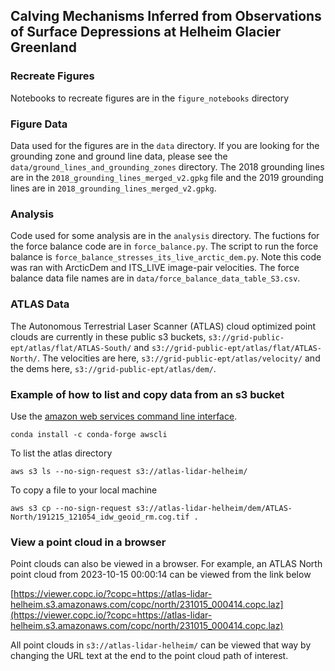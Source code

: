 ## Calving Mechanisms Inferred from Observations of Surface Depressions at Helheim Glacier Greenland

### Recreate Figures
Notebooks to recreate figures are in the `figure_notebooks` directory 

### Figure Data
Data used for the figures are in the `data` directory. If you are looking for the grounding zone and ground line data, please see the `data/ground_lines_and_grounding_zones` directory. The 2018 grounding lines are in the `2018_grounding_lines_merged_v2.gpkg` file and the 2019 grounding lines are in `2018_grounding_lines_merged_v2.gpkg`. 

### Analysis
Code used for some analysis are in the `analysis` directory. The fuctions for the force balance code are in `force_balance.py`. The script to run the force balance is `force_balance_stresses_its_live_arctic_dem.py`. Note this code was ran with ArcticDem and ITS_LIVE image-pair velocities. The force balance data file names are in `data/force_balance_data_table_S3.csv`. 

### ATLAS Data
The Autonomous Terrestrial Laser Scanner (ATLAS) cloud optimized point clouds are currently in these public s3 buckets, `s3://grid-public-ept/atlas/flat/ATLAS-South/` and `s3://grid-public-ept/atlas/flat/ATLAS-North/`. The velocities are here, `s3://grid-public-ept/atlas/velocity/` and the dems here, `s3://grid-public-ept/atlas/dem/`. 

### Example of how to list and copy data from an s3 bucket

Use the [amazon web services command line interface](https://aws.amazon.com/cli/). 

```
conda install -c conda-forge awscli
```

To list the atlas directory

```
aws s3 ls --no-sign-request s3://atlas-lidar-helheim/
```

To copy a file to your local machine 


```
aws s3 cp --no-sign-request s3://atlas-lidar-helheim/dem/ATLAS-North/191215_121054_idw_geoid_rm.cog.tif . 
```

### View a point cloud in a browser

Point clouds can also be viewed in a browser. For example, an ATLAS North point cloud from 2023-10-15 00:00:14 can be viewed from the link below
 
[https://viewer.copc.io/?copc=https://atlas-lidar-helheim.s3.amazonaws.com/copc/north/231015_000414.copc.laz](https://viewer.copc.io/?copc=https://atlas-lidar-helheim.s3.amazonaws.com/copc/north/231015_000414.copc.laz)
 
All point clouds in `s3://atlas-lidar-helheim/` can be viewed that way by changing the URL text at the end to the point cloud path of interest.